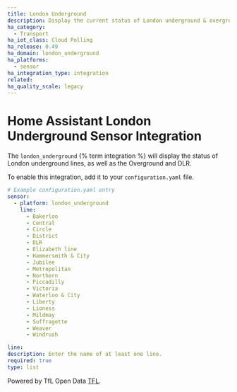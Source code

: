 ```yaml
---
title: London Underground
description: Display the current status of London underground & overground lines within Home Assistant.
ha_category:
  - Transport
ha_iot_class: Cloud Polling
ha_release: 0.49
ha_domain: london_underground
ha_platforms:
  - sensor
ha_integration_type: integration
related:
ha_quality_scale: legacy
---
```


# Home Assistant London Underground Sensor Integration

The `london_underground` {% term integration %} will display the status of London underground lines, as well as the Overground and DLR.

To enable this integration, add it to your `configuration.yaml` file.

```yaml
# Example configuration.yaml entry
sensor:
  - platform: london_underground
    line:
      - Bakerloo
      - Central
      - Circle
      - District
      - DLR
      - Elizabeth line
      - Hammersmith & City
      - Jubilee
      - Metropolitan
      - Northern
      - Piccadilly
      - Victoria
      - Waterloo & City
      - Liberty
      - Lioness
      - Mildmay
      - Suffragette
      - Weaver
      - Windrush
```

```yaml
line:
description: Enter the name of at least one line.
required: true
type: list
```

Powered by TfL Open Data [TFL](https://api.tfl.gov.uk/).
